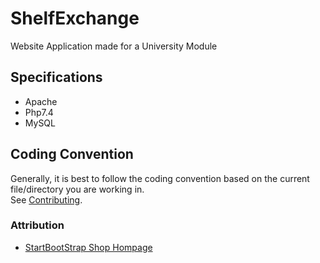 # ShelfExchange
Website Application made for a University Module

## Specifications

- Apache
- Php7.4
- MySQL

## Coding Convention

Generally, it is best to follow the coding convention based on the current file/directory you are working in.<br>
See [Contributing](https://github.com/wqyeo/ShelfExchange/blob/main/CONTRIBUTING.md).

### Attribution
- [StartBootStrap Shop Hompage](https://github.com/startbootstrap/startbootstrap-shop-homepage)
